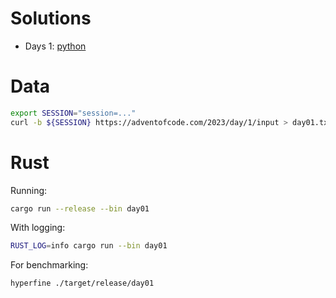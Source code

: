 # Solutions

- Days 1: [python](python/Day%201.ipynb)

# Data

```sh
export SESSION="session=..."
curl -b ${SESSION} https://adventofcode.com/2023/day/1/input > day01.txt
```

# Rust

Running:

```sh
cargo run --release --bin day01
```

With logging:

```sh
RUST_LOG=info cargo run --bin day01
```

For benchmarking:

```sh
hyperfine ./target/release/day01
```
